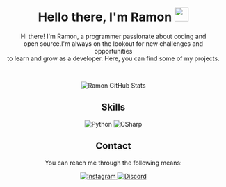 <!-- Title -->
<h1 align="center">Hello there, I'm Ramon <img src="https://github.com/blackcater/blackcater/raw/main/images/Hi.gif" height="32"/></h1>

<!-- Introduction -->
<p align="center">
  Hi there! I'm Ramon, a programmer passionate about coding and<br>open source.I'm always on the lookout for new challenges and opportunities<br>to learn and grow as a developer. Here, you can find some of my projects.
</p>

<br>

<!-- GitHub Stats -->
<p align="center">
  <img src="https://github-readme-stats.vercel.app/api?username=Ramon-Sd&show_icons=true&theme=dark" alt="Ramon GitHub Stats" />
</p>

<!-- Skills -->
<h2 align="center">Skills</h2>
<p align="center">
  <img src="https://img.shields.io/badge/Python-3776AB?style=for-the-badge&logo=python&logoColor=white" alt="Python" />
  <img src="https://img.shields.io/badge/C%23-512BD4?style=for-the-badge&logo=csharp&logoColor=white" alt="CSharp" />
</p>

<!-- Projects
<h2 align="center">Projects</h2>
<ul>
  <li>
    <a href="...">...</a> - ...
  </li>
  <li>
    <a href="...">...</a> - ...
  </li>
 
</ul>
-->

<!-- Contact -->
<h2 align="center">Contact</h2>
<p align="center">
  You can reach me through the following means:
</p>
<p align="center">
  <!---
  <a href="...">
    <img src="https://img.shields.io/badge/LinkedIn-0A66C2?style=for-the-badge&logo=linkedin&logoColor=white" alt="LinkedIn" />
  </a>
  <a href="...">
    <img src="https://img.shields.io/badge/Twitter-1DA1F2?style=for-the-badge&logo=twitter&logoColor=white" alt="Twitter" />
  </a>
  --->
  <a href="https://www.instagram.com/_ramon_sd/">
    <img src="https://img.shields.io/badge/Instagram-%23E4405F?style=for-the-badge&logo=instagram&logoColor=white" alt="Instagram" />
  </a>
  <a href="https://top.gg/user/365542139201011712">
    <img src="https://img.shields.io/badge/Discord-5865F2?style=for-the-badge&logo=discord&logoColor=white" alt="Discord" />
  </a>
</p>

